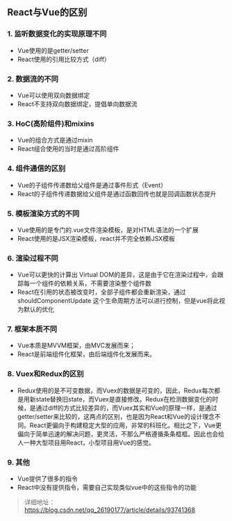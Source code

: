 ## React与Vue的区别

### 1. 监听数据变化的实现原理不同
+ Vue使用的是getter/setter
+ React使用的引用比较方式（diff）

### 2. 数据流的不同
+ Vue可以使用双向数据绑定
+ React不支持双向数据绑定，提倡单向数据流

### 3. HoC(高阶组件)和mixins
+ Vue的组合方式是通过mixin
+ React组合使用的当时是通过高阶组件

### 4. 组件通信的区别
+ Vue的子组件传递数给父组件是通过事件形式（Event）
+ React的子组件传递数据给父组件是通过函数回传也就是回调函数状态提升

### 5. 模板渲染方式的不同
+ Vue使用的是专门的.vue文件渲染模板，是对HTML语法的一个扩展
+ React使用的是JSX渲染模板，react并不完全依赖JSX模板

### 6. 渲染过程不同
+ Vue可以更快的计算出 Virtual DOM的差异，这是由于它在渲染过程中，会跟踪每一个组件的依赖关系，不需要渲染整个组件数
+ React在引用的状态被改变时，全部子组件都会重新渲染，通过shouldComponentUpdate 这个生命周期方法可以进行控制，但是vue将此视为默认的优化

### 7. 框架本质不同
+ Vue本质是MVVM框架，由MVC发展而来；
+ React是前端组件化框架，由后端组件化发展而来。

### 8. Vuex和Redux的区别
+ Redux使用的是不可变数据，而Vuex的数据是可变的，因此，Redux每次都是用新state替换旧state，而Vuex是直接修改。Redux在检测数据变化的时候，是通过diff的方式比较差异的，而Vuex其实和Vue的原理一样，是通过getter/setter来比较的，这两点的区别，也是因为React和Vue的设计理念不同。React更偏向于构建稳定大型的应用，非常的科班化。相比之下，Vue更偏向于简单迅速的解决问题，更灵活，不那么严格遵循条条框框。因此也会给人一种大型项目用React，小型项目用Vue的感觉。

### 9. 其他
+ Vue提供了很多的指令
+ React中没有提供指令，需要自己实现类似vue中的这些指令的功能


> 详细地址： https://blog.csdn.net/qq_26190177/article/details/93741368